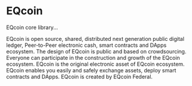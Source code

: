 # EQcoin
EQcoin core library...
<p>
  EQcoin is open source, shared, distributed next generation public digital ledger, Peer-to-Peer electronic cash, smart contracts and DApps ecosystem. The design of EQcoin is public and based on crowdsourcing. Everyone can participate in the construction and growth of the EQcoin ecosystem. EQcoin is the original electronic asset of EQcoin ecosystem. EQcoin enables you easily and safely exchange assets, deploy smart contracts and DApps. EQcoin is created by EQcoin Federal. 
